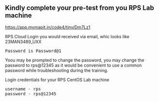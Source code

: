 ## Kindly complete your pre-test from you RPS Lab machine
https://app.mymapit.in/code4/tiny/Dm7Lz1

RPS Cloud Login you would received via email, whic looks like 23MAN3489_UXX
<pre>
Password is Password@1
</pre>
Yoou may be prompted to change the password, you may change the password to rps@12345 as it would be convenient to use a common password while troubleshooting during the training.

Login credentials for your RPS CentOS Lab machine
<pre>
username - rps
password - rps@12345
</pre>

